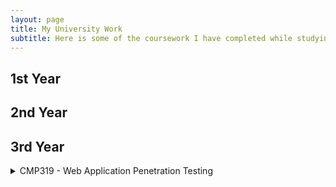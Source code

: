 ```yaml
---
layout: page
title: My University Work
subtitle: Here is some of the coursework I have completed while studying Ethical Hacking at Abertay University
---
```


## 1st Year


## 2nd Year

## 3rd Year
<details markdown = 1>
  <summary> CMP319 - Web Application Penetration Testing</summary>
 **Module overview**
This module involved learning advanced techniques used by Ethical Hackers to examine the security of web applications. This involved looking critically at the technologies used by web apps and learning how to exploit common security vulnerabilities and bypass authentication mechanisms. The lab work included learning the following techniques:
  - Code injection.
  - Bypassing client side controls, through the manipulation of cookies and URL parameters.
  - Attacking authentication, through attacking session management, discovering design flaws in authentication management, and attacking forgotten password functionality.
  - Cross site scripting.
  - Investigating web server security, by looking at popular web servers and their common vulnerabilities.

**Assessment**
To conduct a comprehensive web application penetration test of a website, and to produce a document explaining your methodology, findings, and evaluation of the process. I was given a sample website, belonging to a fake pizza restaurant, alongside access to a test user account. To complete the assessment, I used the industry-standard OWASP Web Security Testing Guide alongside tools and techniques demonstrated in the lab work.
My assessment work can be found here.

